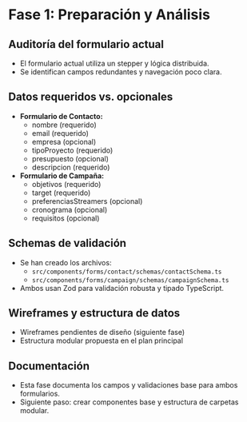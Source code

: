 # Fase 1: Preparación y Análisis

## Auditoría del formulario actual
- El formulario actual utiliza un stepper y lógica distribuida.
- Se identifican campos redundantes y navegación poco clara.

## Datos requeridos vs. opcionales
- **Formulario de Contacto:**
  - nombre (requerido)
  - email (requerido)
  - empresa (opcional)
  - tipoProyecto (requerido)
  - presupuesto (opcional)
  - descripcion (requerido)
- **Formulario de Campaña:**
  - objetivos (requerido)
  - target (requerido)
  - preferenciasStreamers (opcional)
  - cronograma (opcional)
  - requisitos (opcional)

## Schemas de validación
- Se han creado los archivos:
  - `src/components/forms/contact/schemas/contactSchema.ts`
  - `src/components/forms/campaign/schemas/campaignSchema.ts`
- Ambos usan Zod para validación robusta y tipado TypeScript.

## Wireframes y estructura de datos
- Wireframes pendientes de diseño (siguiente fase)
- Estructura modular propuesta en el plan principal

## Documentación
- Esta fase documenta los campos y validaciones base para ambos formularios.
- Siguiente paso: crear componentes base y estructura de carpetas modular.
